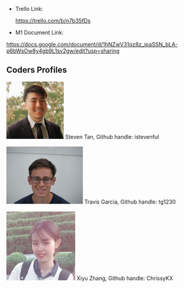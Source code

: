 - Trello Link: 

  https://trello.com/b/n7b35fDs
  
- M1 Document Link: 

https://docs.google.com/document/d/1hNZwV31qz8z_ipaSSN_bLA-p6bWsOw8y4gb9L1sv2gw/edit?usp=sharing

  ## Coders Profiles

<img src="Coders' Profiles/Steven.jpg" height="150" width="150">
Steven Tan, Github handle: istevenful
<br/><br/>
<img src="Coders' Profiles/Travis.jpg" height="150" width="200">
Travis Garcia, Github handle: tg1230
<br/><br/>
<img src="Coders' Profiles/Chrissy.jpg" height="180" width="180">
Xiyu Zhang, Github handle: ChrissyKX









